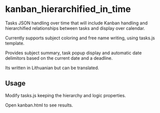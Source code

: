 # kanban_hierarchified_in_time

Tasks JSON handling over time that will include Kanban handling and hierarchified relationships between tasks and display over calendar.

Currently supports subject coloring and free name writing, using tasks.js template.

Provides subject summary, task popup display and automatic date delimitors based on the current date and a deadline.

Its written in Lithuanian but can be translated.

## Usage

Modify tasks.js keeping the hierarchy and logic properties.

Open kanban.html to see results.
